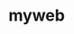 # myweb
<!-- 

<!DOCTYPE html>
<html lang="th">

<head>
  <meta charset="UTF-8">
  <title>ยินดีต้อนรับ</title>
  <style>
    /* CSS สำหรับตกแต่งหน้าเว็บ */
    body {
        background: linear-gradient(135deg, #667eea, #764ba2);
        color: white;
        font-family: 'Segoe UI', Tahoma, Geneva, Verdana, sans-serif;
        text-align: center;
        padding: 50px;
    }
  </style>
</head>


<body>
  <h1>สวัสดี! นี่คือเว็บของฉันน 🖐️</h1>
</body>

</html>
<!DOCTYPE html>

 -->